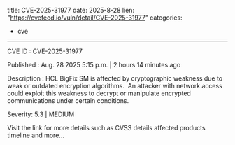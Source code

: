  
title: CVE-2025-31977
date: 2025-8-28
lien: "https://cvefeed.io/vuln/detail/CVE-2025-31977"
categories:
  - cve
---

CVE ID : CVE-2025-31977

Published :  Aug. 28
2025
5:15 p.m. | 2 hours
14 minutes ago

Description : HCL BigFix SM is affected by cryptographic weakness due to weak or outdated encryption algorithms.  An attacker with network access could exploit this weakness to decrypt or manipulate encrypted communications under certain conditions.

Severity: 5.3 | MEDIUM

Visit the link for more details
such as CVSS details
affected products
timeline
and more...
